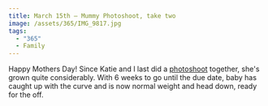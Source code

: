 ```yaml
---
title: March 15th — Mummy Photoshoot, take two
image: /assets/365/IMG_9817.jpg
tags:
  - "365"
  - Family
---
```

Happy Mothers Day! Since Katie and I last did a [photoshoot](/365/2015/jan-4th-mummy-photoshoot) together, she's grown quite considerably. With 6 weeks to go until the due date, baby has caught up with the curve and is now  normal weight and head down, ready for the off.
